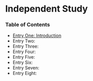 # Independent Study
### Table of Contents
* [Entry One: Introduction](entry01-plan.md)
* Entry Two: 
* Entry Three:
* Entry Four:
* Entry Five:
* Entry Six:
* Entry Seven:
* Entry Eight: